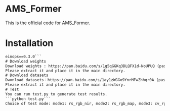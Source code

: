 # AMS_Former
This is the official code for AMS_Former.
# Installation
```python==3.8
einops==0.3.0```
# Download weights
Download weights : https://pan.baidu.com/s/1g5qGGKq3DLQFX1d-NoUPUQ (password：p1iq). 
Please extract it and place it in the main directory.
# Download datasets
Dwonload datasets：https://pan.baidu.com/s/1ay1zWGGo9YnrMFwZhhqr0A (password: z7s4). 
Please extract it and place it in the main directory.
# Test
You can run test.py to generate test results.
```python test.py```
Choice of test mode: mode1: rs_rgb_nir, mode2: rs_rgb_map, mode3: cv_rgb_inf, mode4: cv_rgb_nir. Default mode is 'mode2'.

